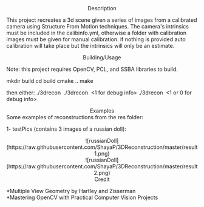 <center>Description</center>

This project recreates a 3d scene given a series of images from a calibrated camera using Structure From Motion techniques. The camera's intrinsics must be included in the calibinfo.yml, otherwise a folder with calibration images must be given for manual calibration. if nothing is provided auto calibration will take place but the intrinsics will only be an estimate.


<center>Building/Usage</center>

Note: this project requires OpenCV, PCL, and SSBA libraries to build.                                            

mkdir build
cd build
cmake ..
make

then either:
./3drecon <image directory>
./3drecon <image directory> <1 for debug info>
./3drecon <image directory> <calibration image path> <1 or 0 for debug info>

<center>Examples</center>
Some examples of reconstructions from the res folder:

1- testPics (contains 3 images of a russian doll):
<center>![russianDoll](https://raw.githubusercontent.com/ShayaP/3DReconstruction/master/result1.png)</center>
<center>![russianDoll](https://raw.githubusercontent.com/ShayaP/3DReconstruction/master/result2.png)</center>
<center>Credit</center>

*Multiple View Geometry by Hartley and Zisserman<br/>
*Mastering OpenCV with Practical Computer Vision Projects

